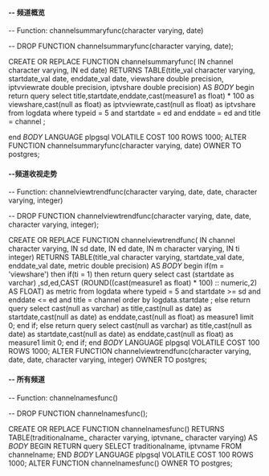  #### -- 频道概览
 -- Function: channelsummaryfunc(character varying, date)

-- DROP FUNCTION channelsummaryfunc(character varying, date);

CREATE OR REPLACE FUNCTION channelsummaryfunc(
    IN channel character varying,
    IN ed date)
  RETURNS TABLE(title_val character varying, startdate_val date, enddate_val date, viewshare double precision, iptvviewrate double precision, iptvshare double precision) AS
$BODY$
begin
return query
select title,startdate,enddate,cast(measure1 as float) * 100 as viewshare,cast(null as float) as iptvviewrate,cast(null as float) as iptvshare
from logdata 
where typeid = 5 and startdate = ed and enddate = ed and title = channel ;

end
$BODY$
  LANGUAGE plpgsql VOLATILE
  COST 100
  ROWS 1000;
ALTER FUNCTION channelsummaryfunc(character varying, date)
  OWNER TO postgres;
  
  #### --频道收视走势
  -- Function: channelviewtrendfunc(character varying, date, date, character varying, integer)

-- DROP FUNCTION channelviewtrendfunc(character varying, date, date, character varying, integer);

CREATE OR REPLACE FUNCTION channelviewtrendfunc(
    IN channel character varying,
    IN sd date,
    IN ed date,
    IN m character varying,
    IN ti integer)
  RETURNS TABLE(title_val character varying, startdate_val date, enddate_val date, metric double precision) AS
$BODY$
begin
if(m = 'viewshare')
then 
if(ti = 1)
then
return query
select cast (startdate as varchar) ,sd,ed,CAST (ROUND((cast(measure1 as float) * 100) :: numeric,2) AS FLOAT) as metric
from logdata 
where typeid = 5 and startdate >= sd and enddate <= ed and title = channel 
order by logdata.startdate ;
else
return query 
select cast(null as varchar) as title,cast(null as date) as startdate,cast(null as date) as enddate,cast(null as float) as measure1
limit 0;
end if;
else
return query 
select cast(null as varchar) as title,cast(null as date) as startdate,cast(null as date) as enddate,cast(null as float) as measure1
limit 0;
end if;
end
$BODY$
  LANGUAGE plpgsql VOLATILE
  COST 100
  ROWS 1000;
ALTER FUNCTION channelviewtrendfunc(character varying, date, date, character varying, integer)
  OWNER TO postgres;
  
  #### -- 所有频道
  -- Function: channelnamesfunc()

-- DROP FUNCTION channelnamesfunc();

CREATE OR REPLACE FUNCTION channelnamesfunc()
  RETURNS TABLE(traditionalname_ character varying, iptvnane_ character varying) AS
$BODY$
BEGIN 
	RETURN query SELECT
		traditionalname,
		iptvname
	FROM
		channelname;
END
$BODY$
  LANGUAGE plpgsql VOLATILE
  COST 100
  ROWS 1000;
ALTER FUNCTION channelnamesfunc()
  OWNER TO postgres;


